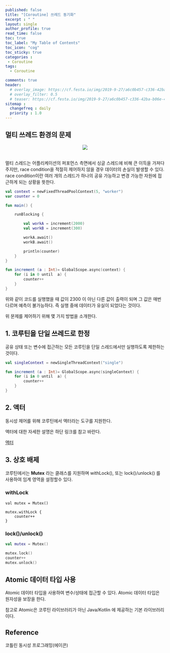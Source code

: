 ```yaml
---
published: false
title: "[Coroutine] 쓰레드 동기화"
excerpt : " "
layout: single
author_profile: true
read_time: false
toc: true
toc_label: "My Table of Contents"
toc_icon: "cog"
toc_sticky: true
categories :
 - Coroutine
tags: 	
  - Coroutine	

comments: true
header:
  # overlay_image: https://cf.festa.io/img/2019-9-27/a6c0b457-c336-42ba-b06e-462de90ada91.jpg
  # overlay_filter: 0.5
  # teaser: https://cf.festa.io/img/2019-9-27/a6c0b457-c336-42ba-b06e-462de90ada91.jpg
sitemap :
  changefreq : daily
  priority : 1.0
---
```


## 멀티 쓰레드 환경의 문제

<div align="center">
  <img src="https://res.cloudinary.com/practicaldev/image/fetch/s--fMAUxHV0--/c_imagga_scale,f_auto,fl_progressive,h_420,q_auto,w_1000/https://thepracticaldev.s3.amazonaws.com/i/jkkin0al5mr1q2t11gg1.png">
</div>
<br>

멀티 스레드는 어플리케이션의 퍼포먼스 측면에서 싱글 스레드에 비해 큰 이득을 가져다주지만, race condition을 적절히 제어하지 않을 경우 데이터의 손실이 발생할 수 있다. race condition이란 여러 개의 스레드가 하나의 공유 가능하고 변경 가능한 자원에 접근하게 되는 상황을 뜻한다.


~~~kotlin
val context = newFixedThreadPoolContext(5, "worker")
var counter = 0

fun main() {

    runBlocking {

        val workA = increment(2000)
        val workB = increment(300)

        workA.await()
        workB.await()

        println(counter)
    }
}

fun increment (a : Int)= GlobalScope.async(context) {
    for (i in 0 until  a) {
        counter++
    }
}
~~~

위와 같이 코드를 실행했을 때 값이 2300 이 아닌 다른 값이 출력이 되며 그 값은 매번 다르며 예측이 불가능하다.
즉 실행 중에 데이터가 유실이 되었다는 것이다.

위 문제를 제어하기 위해 몇 가지 방법을 소개한다.

## 1. 코루틴을 단일 쓰레드로 한정

공유 상태 또는 변수에 접근하는 모든 코루틴을 단일 스레드에서만 실행하도록 제한하는 것이다.

~~~kotlin
val singleContext = newSingleThreadContext("single")

fun increment (a : Int)= GlobalScope.async(singleContext) {
    for (i in 0 until  a) {
        counter++
    }
}
~~~

## 2. 액터

동시성 제어를 위해 코루틴에서 액터라는 도구를 지원한다.

액터에 대한 자세한 설명은 하단 링크를 참고 바란다.

[액터](https://origogi.github.io/kotlin/coroutine/%EC%95%A1%ED%84%B0/)

## 3. 상호 배제

코루틴에서는 __Mutex__ 라는 클래스를 지원하며 withLock(), 또는 lock()/unlock() 를 사용하여 임계 영역을 설정할수 있다.

### withLock

~~~
val mutex = Mutex()

mutex.withLock { 
    counter++
}
~~~

### lock()/unlock()

~~~kotlin
val mutex = Mutex()

mutex.lock()
counter++
mutex.unlock()
~~~

## Atomic 데이터 타입 사용

Atomic 데이터 타입을 사용하여 변수/상태에 접근할 수 있다.
Atomic 데이터 타입은 원자성을 보장을 한다.

참고로 Atomic은 코루틴 라이브러리가 아닌 Java/Kotlin 에 제공하는 기본 라이브러리이다.

## Reference

코틀린 동시성 프로그래밍(에이콘)
